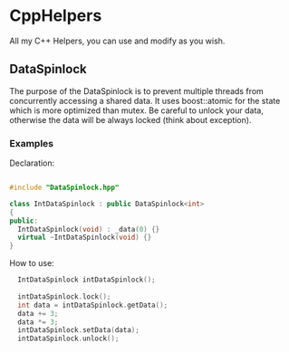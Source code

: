 # CppHelpers
All my C++ Helpers, you can use and modify as you wish.

## DataSpinlock
The purpose of the DataSpinlock is to prevent multiple threads from concurrently accessing a shared data. It uses boost::atomic for the state which is more optimized than mutex. Be careful to unlock your data, otherwise the data will be always locked (think about exception).

### Examples

Declaration:
```cpp

#include "DataSpinlock.hpp"

class IntDataSpinlock : public DataSpinlock<int>
{
public:
  IntDataSpinlock(void) : _data(0) {}
  virtual ~IntDataSpinlock(void) {}
}

```
How to use:
```cpp
  IntDataSpinlock intDataSpinlock();
  
  intDataSpinlock.lock();
  int data = intDataSpinlock.getData();
  data += 3;
  data *= 3;
  intDataSpinlock.setData(data);
  intDataSpinlock.unlock();
```

